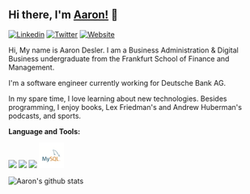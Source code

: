 ## Hi there, I'm [Aaron!](https://aaron-desler.org/) 👋

[![Linkedin](https://img.shields.io/badge/-LinkedIn-blue?style=flat&logo=Linkedin&logoColor=white)](https://linkedin.com/in/aaron-desler/)
[![Twitter](https://img.shields.io/badge/-Twitter-blue?style=flat&logo=twitter&logoColor=white)](https://twitter.com/aaron_desler)
[![Website](https://img.shields.io/badge/-Website-blue?style=flat&logo=website&logoColor=white)](https://aaron-desler.org)
<br/>

Hi, My name is Aaron Desler. I am a Business Administration & Digital Business undergraduate from the Frankfurt School of Finance and Management. 

I'm a software engineer currently working for Deutsche Bank AG.

In my spare time, I love learning about new technologies. Besides programming, I enjoy books, Lex Friedman's and Andrew Huberman's podcasts, and sports.

  
**Language and Tools:** 

<code><img height="50" src="https://github.com/konpa/devicon/blob/master/icons/python/python-original.svg"></code>
<code><img height="50" src="https://raw.githubusercontent.com/OlegIlyenko/scala-icon/master/scala-icon.svg"></code>
<code><img height="50" src="https://upload.wikimedia.org/wikipedia/commons/0/0f/Original_Ferris.svg"></code>
<code><img height="50" src="https://raw.githubusercontent.com/github/explore/80688e429a7d4ef2fca1e82350fe8e3517d3494d/topics/mysql/mysql.png"></code>

![Aaron's github stats](https://github-readme-stats.vercel.app/api?username=aarondesler&show_icons=true&theme=tokyonight)
